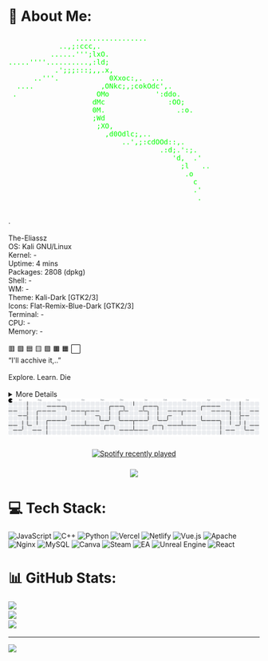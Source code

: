 # 💫 About Me:
  <pre>
<span style="color:#00ff00;">                .................
            ..,;:ccc,.
          ......''';lxO.
.....''''..........,:ld;
           .';;;:::;,,.x,
      ..'''.            0Xxoc:,.  ...
  ....                ,ONkc;,;cokOdc',.
 .                   OMo           ':ddo.
                    dMc               :OO;
                    0M.                 .:o.
                    ;Wd
                     ;XO,
                       ,d0Odlc;,..
                           ..',;:cdOOd::,.
                                    .:d;.':;.
                                       'd,  .'
                                         ;l   ..
                                          .o
                                            c
                                            .'
                                             .
</span>
</pre>                                         .<br><br>The-Eliassz<br>OS: Kali GNU/Linux<br>Kernel: -<br>Uptime: 4 mins<br>Packages: 2808 (dpkg)<br>Shell: -<br>WM: -<br>Theme: Kali-Dark [GTK2/3]<br>Icons: Flat-Remix-Blue-Dark [GTK2/3]<br>Terminal: -<br>CPU: -<br>Memory: -<br><br>🟥 🟩 🟦 🟨 🟪 🟫 🟧 ⬜<br>“I'll acchive it,..”<br><br>Explore. Learn. Die<br><br>

<details>
<summary>More Details</summary>

- Advanced threat analysis & digital forensics  
- Custom exploit & automation tools  
- Security mentoring & privacy consulting  
- Always learning, always evolving

</details>

<picture>
  <source media="(prefers-color-scheme: dark)" srcset="https://raw.githubusercontent.com/The-Eliassz/The-Eliassz/output/pacman-contribution-graph-dark.svg">
  <source media="(prefers-color-scheme: light)" srcset="https://raw.githubusercontent.com/The-Eliassz/The-Eliassz/output/pacman-contribution-graph.svg">
  <img alt="pacman contribution graph" src="https://raw.githubusercontent.com/The-Eliassz/The-Eliassz/output/pacman-contribution-graph.svg">
</picture>

###

<div align="center">
  <a href="https://open.spotify.com/user/C0UN7 3L](https://open.spotify.com/user/31uceqhresewzjti44g57cq4x7oq">
    <img src="https://spotify-recently-played-readme.vercel.app/api?user=C0UN7%203L&count=5" alt="Spotify recently played"  />
  </a>
</div>

###

<div align="center">
  <img height="200" src="https://i.imgflip.com/65efzo.gif"  />
</div>

###

# 💻 Tech Stack:
![JavaScript](https://img.shields.io/badge/javascript-%23323330.svg?style=for-the-badge&logo=javascript&logoColor=%23F7DF1E) ![C++](https://img.shields.io/badge/c++-%2300599C.svg?style=for-the-badge&logo=c%2B%2B&logoColor=white) ![Python](https://img.shields.io/badge/python-3670A0?style=for-the-badge&logo=python&logoColor=ffdd54) ![Vercel](https://img.shields.io/badge/vercel-%23000000.svg?style=for-the-badge&logo=vercel&logoColor=white) ![Netlify](https://img.shields.io/badge/netlify-%23000000.svg?style=for-the-badge&logo=netlify&logoColor=#00C7B7) ![Vue.js](https://img.shields.io/badge/vue.js-%2335495e.svg?style=for-the-badge&logo=vuedotjs&logoColor=%234FC08D) ![Apache](https://img.shields.io/badge/apache-%23D42029.svg?style=for-the-badge&logo=apache&logoColor=white) ![Nginx](https://img.shields.io/badge/nginx-%23009639.svg?style=for-the-badge&logo=nginx&logoColor=white) ![MySQL](https://img.shields.io/badge/mysql-4479A1.svg?style=for-the-badge&logo=mysql&logoColor=white) ![Canva](https://img.shields.io/badge/Canva-%2300C4CC.svg?style=for-the-badge&logo=Canva&logoColor=white) ![Steam](https://img.shields.io/badge/steam-%23000000.svg?style=for-the-badge&logo=steam&logoColor=white) ![EA](https://img.shields.io/badge/ea-%23000000.svg?style=for-the-badge&logo=ea&logoColor=white) ![Unreal Engine](https://img.shields.io/badge/unrealengine-%23313131.svg?style=for-the-badge&logo=unrealengine&logoColor=white) ![React](https://img.shields.io/badge/react-%2320232a.svg?style=for-the-badge&logo=react&logoColor=%2361DAFB)
# 📊 GitHub Stats:
![](https://github-readme-stats.vercel.app/api?username=The-Eliassz&theme=dark&hide_border=false&include_all_commits=true&count_private=true)<br/>
![](https://nirzak-streak-stats.vercel.app/?user=The-Eliassz&theme=dark&hide_border=false)<br/>
![](https://github-readme-stats.vercel.app/api/top-langs/?username=The-Eliassz&theme=dark&hide_border=false&include_all_commits=true&count_private=true&layout=compact)

---
[![](https://visitcount.itsvg.in/api?id=The-Eliassz&icon=5&color=0)](https://visitcount.itsvg.in)

<!-- Proudly created with GPRM ( https://gprm.itsvg.in ) -->

